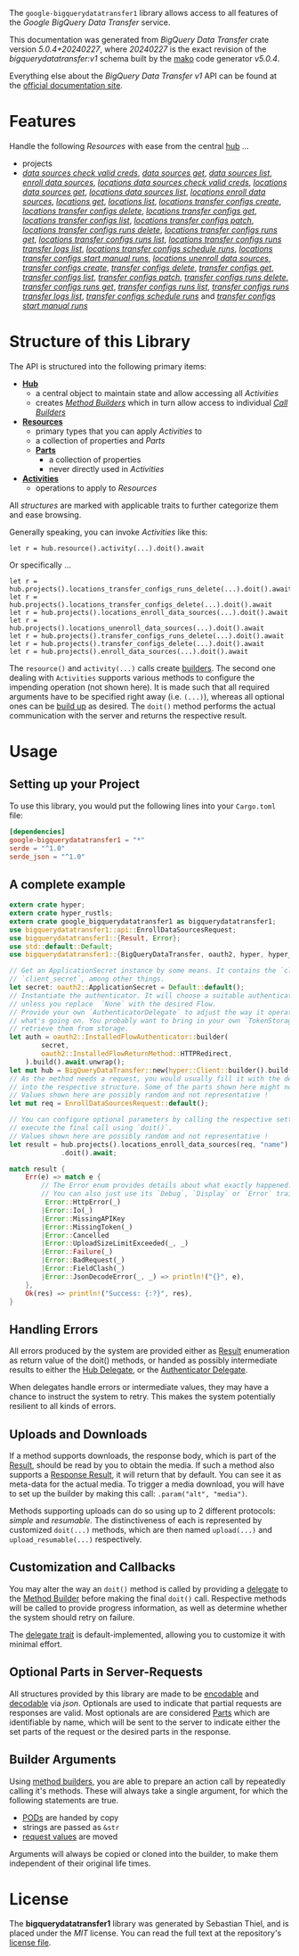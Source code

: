 <!---
DO NOT EDIT !
This file was generated automatically from 'src/generator/templates/api/README.md.mako'
DO NOT EDIT !
-->
The `google-bigquerydatatransfer1` library allows access to all features of the *Google BigQuery Data Transfer* service.

This documentation was generated from *BigQuery Data Transfer* crate version *5.0.4+20240227*, where *20240227* is the exact revision of the *bigquerydatatransfer:v1* schema built by the [mako](http://www.makotemplates.org/) code generator *v5.0.4*.

Everything else about the *BigQuery Data Transfer* *v1* API can be found at the
[official documentation site](https://cloud.google.com/bigquery-transfer/).
# Features

Handle the following *Resources* with ease from the central [hub](https://docs.rs/google-bigquerydatatransfer1/5.0.4+20240227/google_bigquerydatatransfer1/BigQueryDataTransfer) ... 

* projects
 * [*data sources check valid creds*](https://docs.rs/google-bigquerydatatransfer1/5.0.4+20240227/google_bigquerydatatransfer1/api::ProjectDataSourceCheckValidCredCall), [*data sources get*](https://docs.rs/google-bigquerydatatransfer1/5.0.4+20240227/google_bigquerydatatransfer1/api::ProjectDataSourceGetCall), [*data sources list*](https://docs.rs/google-bigquerydatatransfer1/5.0.4+20240227/google_bigquerydatatransfer1/api::ProjectDataSourceListCall), [*enroll data sources*](https://docs.rs/google-bigquerydatatransfer1/5.0.4+20240227/google_bigquerydatatransfer1/api::ProjectEnrollDataSourceCall), [*locations data sources check valid creds*](https://docs.rs/google-bigquerydatatransfer1/5.0.4+20240227/google_bigquerydatatransfer1/api::ProjectLocationDataSourceCheckValidCredCall), [*locations data sources get*](https://docs.rs/google-bigquerydatatransfer1/5.0.4+20240227/google_bigquerydatatransfer1/api::ProjectLocationDataSourceGetCall), [*locations data sources list*](https://docs.rs/google-bigquerydatatransfer1/5.0.4+20240227/google_bigquerydatatransfer1/api::ProjectLocationDataSourceListCall), [*locations enroll data sources*](https://docs.rs/google-bigquerydatatransfer1/5.0.4+20240227/google_bigquerydatatransfer1/api::ProjectLocationEnrollDataSourceCall), [*locations get*](https://docs.rs/google-bigquerydatatransfer1/5.0.4+20240227/google_bigquerydatatransfer1/api::ProjectLocationGetCall), [*locations list*](https://docs.rs/google-bigquerydatatransfer1/5.0.4+20240227/google_bigquerydatatransfer1/api::ProjectLocationListCall), [*locations transfer configs create*](https://docs.rs/google-bigquerydatatransfer1/5.0.4+20240227/google_bigquerydatatransfer1/api::ProjectLocationTransferConfigCreateCall), [*locations transfer configs delete*](https://docs.rs/google-bigquerydatatransfer1/5.0.4+20240227/google_bigquerydatatransfer1/api::ProjectLocationTransferConfigDeleteCall), [*locations transfer configs get*](https://docs.rs/google-bigquerydatatransfer1/5.0.4+20240227/google_bigquerydatatransfer1/api::ProjectLocationTransferConfigGetCall), [*locations transfer configs list*](https://docs.rs/google-bigquerydatatransfer1/5.0.4+20240227/google_bigquerydatatransfer1/api::ProjectLocationTransferConfigListCall), [*locations transfer configs patch*](https://docs.rs/google-bigquerydatatransfer1/5.0.4+20240227/google_bigquerydatatransfer1/api::ProjectLocationTransferConfigPatchCall), [*locations transfer configs runs delete*](https://docs.rs/google-bigquerydatatransfer1/5.0.4+20240227/google_bigquerydatatransfer1/api::ProjectLocationTransferConfigRunDeleteCall), [*locations transfer configs runs get*](https://docs.rs/google-bigquerydatatransfer1/5.0.4+20240227/google_bigquerydatatransfer1/api::ProjectLocationTransferConfigRunGetCall), [*locations transfer configs runs list*](https://docs.rs/google-bigquerydatatransfer1/5.0.4+20240227/google_bigquerydatatransfer1/api::ProjectLocationTransferConfigRunListCall), [*locations transfer configs runs transfer logs list*](https://docs.rs/google-bigquerydatatransfer1/5.0.4+20240227/google_bigquerydatatransfer1/api::ProjectLocationTransferConfigRunTransferLogListCall), [*locations transfer configs schedule runs*](https://docs.rs/google-bigquerydatatransfer1/5.0.4+20240227/google_bigquerydatatransfer1/api::ProjectLocationTransferConfigScheduleRunCall), [*locations transfer configs start manual runs*](https://docs.rs/google-bigquerydatatransfer1/5.0.4+20240227/google_bigquerydatatransfer1/api::ProjectLocationTransferConfigStartManualRunCall), [*locations unenroll data sources*](https://docs.rs/google-bigquerydatatransfer1/5.0.4+20240227/google_bigquerydatatransfer1/api::ProjectLocationUnenrollDataSourceCall), [*transfer configs create*](https://docs.rs/google-bigquerydatatransfer1/5.0.4+20240227/google_bigquerydatatransfer1/api::ProjectTransferConfigCreateCall), [*transfer configs delete*](https://docs.rs/google-bigquerydatatransfer1/5.0.4+20240227/google_bigquerydatatransfer1/api::ProjectTransferConfigDeleteCall), [*transfer configs get*](https://docs.rs/google-bigquerydatatransfer1/5.0.4+20240227/google_bigquerydatatransfer1/api::ProjectTransferConfigGetCall), [*transfer configs list*](https://docs.rs/google-bigquerydatatransfer1/5.0.4+20240227/google_bigquerydatatransfer1/api::ProjectTransferConfigListCall), [*transfer configs patch*](https://docs.rs/google-bigquerydatatransfer1/5.0.4+20240227/google_bigquerydatatransfer1/api::ProjectTransferConfigPatchCall), [*transfer configs runs delete*](https://docs.rs/google-bigquerydatatransfer1/5.0.4+20240227/google_bigquerydatatransfer1/api::ProjectTransferConfigRunDeleteCall), [*transfer configs runs get*](https://docs.rs/google-bigquerydatatransfer1/5.0.4+20240227/google_bigquerydatatransfer1/api::ProjectTransferConfigRunGetCall), [*transfer configs runs list*](https://docs.rs/google-bigquerydatatransfer1/5.0.4+20240227/google_bigquerydatatransfer1/api::ProjectTransferConfigRunListCall), [*transfer configs runs transfer logs list*](https://docs.rs/google-bigquerydatatransfer1/5.0.4+20240227/google_bigquerydatatransfer1/api::ProjectTransferConfigRunTransferLogListCall), [*transfer configs schedule runs*](https://docs.rs/google-bigquerydatatransfer1/5.0.4+20240227/google_bigquerydatatransfer1/api::ProjectTransferConfigScheduleRunCall) and [*transfer configs start manual runs*](https://docs.rs/google-bigquerydatatransfer1/5.0.4+20240227/google_bigquerydatatransfer1/api::ProjectTransferConfigStartManualRunCall)




# Structure of this Library

The API is structured into the following primary items:

* **[Hub](https://docs.rs/google-bigquerydatatransfer1/5.0.4+20240227/google_bigquerydatatransfer1/BigQueryDataTransfer)**
    * a central object to maintain state and allow accessing all *Activities*
    * creates [*Method Builders*](https://docs.rs/google-bigquerydatatransfer1/5.0.4+20240227/google_bigquerydatatransfer1/client::MethodsBuilder) which in turn
      allow access to individual [*Call Builders*](https://docs.rs/google-bigquerydatatransfer1/5.0.4+20240227/google_bigquerydatatransfer1/client::CallBuilder)
* **[Resources](https://docs.rs/google-bigquerydatatransfer1/5.0.4+20240227/google_bigquerydatatransfer1/client::Resource)**
    * primary types that you can apply *Activities* to
    * a collection of properties and *Parts*
    * **[Parts](https://docs.rs/google-bigquerydatatransfer1/5.0.4+20240227/google_bigquerydatatransfer1/client::Part)**
        * a collection of properties
        * never directly used in *Activities*
* **[Activities](https://docs.rs/google-bigquerydatatransfer1/5.0.4+20240227/google_bigquerydatatransfer1/client::CallBuilder)**
    * operations to apply to *Resources*

All *structures* are marked with applicable traits to further categorize them and ease browsing.

Generally speaking, you can invoke *Activities* like this:

```Rust,ignore
let r = hub.resource().activity(...).doit().await
```

Or specifically ...

```ignore
let r = hub.projects().locations_transfer_configs_runs_delete(...).doit().await
let r = hub.projects().locations_transfer_configs_delete(...).doit().await
let r = hub.projects().locations_enroll_data_sources(...).doit().await
let r = hub.projects().locations_unenroll_data_sources(...).doit().await
let r = hub.projects().transfer_configs_runs_delete(...).doit().await
let r = hub.projects().transfer_configs_delete(...).doit().await
let r = hub.projects().enroll_data_sources(...).doit().await
```

The `resource()` and `activity(...)` calls create [builders][builder-pattern]. The second one dealing with `Activities` 
supports various methods to configure the impending operation (not shown here). It is made such that all required arguments have to be 
specified right away (i.e. `(...)`), whereas all optional ones can be [build up][builder-pattern] as desired.
The `doit()` method performs the actual communication with the server and returns the respective result.

# Usage

## Setting up your Project

To use this library, you would put the following lines into your `Cargo.toml` file:

```toml
[dependencies]
google-bigquerydatatransfer1 = "*"
serde = "^1.0"
serde_json = "^1.0"
```

## A complete example

```Rust
extern crate hyper;
extern crate hyper_rustls;
extern crate google_bigquerydatatransfer1 as bigquerydatatransfer1;
use bigquerydatatransfer1::api::EnrollDataSourcesRequest;
use bigquerydatatransfer1::{Result, Error};
use std::default::Default;
use bigquerydatatransfer1::{BigQueryDataTransfer, oauth2, hyper, hyper_rustls, chrono, FieldMask};

// Get an ApplicationSecret instance by some means. It contains the `client_id` and 
// `client_secret`, among other things.
let secret: oauth2::ApplicationSecret = Default::default();
// Instantiate the authenticator. It will choose a suitable authentication flow for you, 
// unless you replace  `None` with the desired Flow.
// Provide your own `AuthenticatorDelegate` to adjust the way it operates and get feedback about 
// what's going on. You probably want to bring in your own `TokenStorage` to persist tokens and
// retrieve them from storage.
let auth = oauth2::InstalledFlowAuthenticator::builder(
        secret,
        oauth2::InstalledFlowReturnMethod::HTTPRedirect,
    ).build().await.unwrap();
let mut hub = BigQueryDataTransfer::new(hyper::Client::builder().build(hyper_rustls::HttpsConnectorBuilder::new().with_native_roots().https_or_http().enable_http1().build()), auth);
// As the method needs a request, you would usually fill it with the desired information
// into the respective structure. Some of the parts shown here might not be applicable !
// Values shown here are possibly random and not representative !
let mut req = EnrollDataSourcesRequest::default();

// You can configure optional parameters by calling the respective setters at will, and
// execute the final call using `doit()`.
// Values shown here are possibly random and not representative !
let result = hub.projects().locations_enroll_data_sources(req, "name")
             .doit().await;

match result {
    Err(e) => match e {
        // The Error enum provides details about what exactly happened.
        // You can also just use its `Debug`, `Display` or `Error` traits
         Error::HttpError(_)
        |Error::Io(_)
        |Error::MissingAPIKey
        |Error::MissingToken(_)
        |Error::Cancelled
        |Error::UploadSizeLimitExceeded(_, _)
        |Error::Failure(_)
        |Error::BadRequest(_)
        |Error::FieldClash(_)
        |Error::JsonDecodeError(_, _) => println!("{}", e),
    },
    Ok(res) => println!("Success: {:?}", res),
}

```
## Handling Errors

All errors produced by the system are provided either as [Result](https://docs.rs/google-bigquerydatatransfer1/5.0.4+20240227/google_bigquerydatatransfer1/client::Result) enumeration as return value of
the doit() methods, or handed as possibly intermediate results to either the 
[Hub Delegate](https://docs.rs/google-bigquerydatatransfer1/5.0.4+20240227/google_bigquerydatatransfer1/client::Delegate), or the [Authenticator Delegate](https://docs.rs/yup-oauth2/*/yup_oauth2/trait.AuthenticatorDelegate.html).

When delegates handle errors or intermediate values, they may have a chance to instruct the system to retry. This 
makes the system potentially resilient to all kinds of errors.

## Uploads and Downloads
If a method supports downloads, the response body, which is part of the [Result](https://docs.rs/google-bigquerydatatransfer1/5.0.4+20240227/google_bigquerydatatransfer1/client::Result), should be
read by you to obtain the media.
If such a method also supports a [Response Result](https://docs.rs/google-bigquerydatatransfer1/5.0.4+20240227/google_bigquerydatatransfer1/client::ResponseResult), it will return that by default.
You can see it as meta-data for the actual media. To trigger a media download, you will have to set up the builder by making
this call: `.param("alt", "media")`.

Methods supporting uploads can do so using up to 2 different protocols: 
*simple* and *resumable*. The distinctiveness of each is represented by customized 
`doit(...)` methods, which are then named `upload(...)` and `upload_resumable(...)` respectively.

## Customization and Callbacks

You may alter the way an `doit()` method is called by providing a [delegate](https://docs.rs/google-bigquerydatatransfer1/5.0.4+20240227/google_bigquerydatatransfer1/client::Delegate) to the 
[Method Builder](https://docs.rs/google-bigquerydatatransfer1/5.0.4+20240227/google_bigquerydatatransfer1/client::CallBuilder) before making the final `doit()` call. 
Respective methods will be called to provide progress information, as well as determine whether the system should 
retry on failure.

The [delegate trait](https://docs.rs/google-bigquerydatatransfer1/5.0.4+20240227/google_bigquerydatatransfer1/client::Delegate) is default-implemented, allowing you to customize it with minimal effort.

## Optional Parts in Server-Requests

All structures provided by this library are made to be [encodable](https://docs.rs/google-bigquerydatatransfer1/5.0.4+20240227/google_bigquerydatatransfer1/client::RequestValue) and 
[decodable](https://docs.rs/google-bigquerydatatransfer1/5.0.4+20240227/google_bigquerydatatransfer1/client::ResponseResult) via *json*. Optionals are used to indicate that partial requests are responses 
are valid.
Most optionals are are considered [Parts](https://docs.rs/google-bigquerydatatransfer1/5.0.4+20240227/google_bigquerydatatransfer1/client::Part) which are identifiable by name, which will be sent to 
the server to indicate either the set parts of the request or the desired parts in the response.

## Builder Arguments

Using [method builders](https://docs.rs/google-bigquerydatatransfer1/5.0.4+20240227/google_bigquerydatatransfer1/client::CallBuilder), you are able to prepare an action call by repeatedly calling it's methods.
These will always take a single argument, for which the following statements are true.

* [PODs][wiki-pod] are handed by copy
* strings are passed as `&str`
* [request values](https://docs.rs/google-bigquerydatatransfer1/5.0.4+20240227/google_bigquerydatatransfer1/client::RequestValue) are moved

Arguments will always be copied or cloned into the builder, to make them independent of their original life times.

[wiki-pod]: http://en.wikipedia.org/wiki/Plain_old_data_structure
[builder-pattern]: http://en.wikipedia.org/wiki/Builder_pattern
[google-go-api]: https://github.com/google/google-api-go-client

# License
The **bigquerydatatransfer1** library was generated by Sebastian Thiel, and is placed 
under the *MIT* license.
You can read the full text at the repository's [license file][repo-license].

[repo-license]: https://github.com/Byron/google-apis-rsblob/main/LICENSE.md

